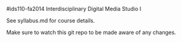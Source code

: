 #ids110-fa2014
Interdisciplinary Digital Media Studio I

See syllabus.md for course details.

Make sure to watch this git repo to be made aware of any changes.
